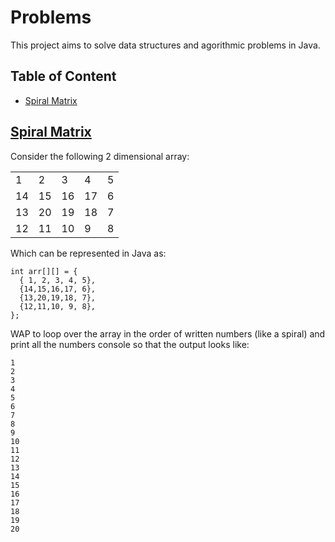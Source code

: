 # Problems
This project aims to solve data structures and agorithmic problems in Java.

## Table of Content
- [Spiral Matrix](https://github.com/codingkapoor/solve-for-x/blob/master/java/problems/README.md#spiral-matrix)

## [Spiral Matrix](https://github.com/codingkapoor/solve-for-x/blob/master/java/problems/src/main/java/com/codingkapoor/problemsolving/SpiralMatrix.java)

Consider the following 2 dimensional array: 

<table>
<tr>
    <td>1</td>
    <td>2</td>
    <td>3</td>
    <td>4</td>
    <td>5</td>
</tr>
<tr>
    <td>14</td>
    <td>15</td>
    <td>16</td>
    <td>17</td>
    <td>6</td>
</tr>
<tr>
    <td>13</td>
    <td>20</td>
    <td>19</td>
    <td>18</td>
    <td>7</td>
</tr>
<tr>
    <td>12</td>
    <td>11</td>
    <td>10</td>
    <td>9</td>
    <td>8</td>
</tr>
</table>

 
Which can be represented in Java as: 
 
```
int arr[][] = { 
  { 1, 2, 3, 4, 5}, 
  {14,15,16,17, 6}, 
  {13,20,19,18, 7}, 
  {12,11,10, 9, 8}, 
}; 
```
 
WAP to loop over the array in the order of written numbers (like a spiral) and print all the numbers console so that the output looks like: 
 
```
1 
2 
3 
4 
5 
6 
7 
8 
9 
10 
11 
12 
13 
14 
15 
16 
17 
18 
19 
20 
```
